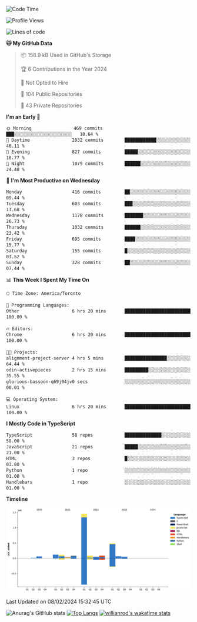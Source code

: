 <!--START_SECTION:waka-->
![Code Time](http://img.shields.io/badge/Code%20Time-1%2C160%20hrs%208%20mins-blue)

![Profile Views](http://img.shields.io/badge/Profile%20Views-7-blue)

![Lines of code](https://img.shields.io/badge/From%20Hello%20World%20I%27ve%20Written-2.6%20million%20lines%20of%20code-blue)

**🐱 My GitHub Data** 

> 📦 158.9 kB Used in GitHub's Storage 
 > 
> 🏆 6 Contributions in the Year 2024
 > 
> 🚫 Not Opted to Hire
 > 
> 📜 104 Public Repositories 
 > 
> 🔑 43 Private Repositories 
 > 
**I'm an Early 🐤** 

```text
🌞 Morning                469 commits         ███░░░░░░░░░░░░░░░░░░░░░░   10.64 % 
🌆 Daytime                2032 commits        ████████████░░░░░░░░░░░░░   46.11 % 
🌃 Evening                827 commits         █████░░░░░░░░░░░░░░░░░░░░   18.77 % 
🌙 Night                  1079 commits        ██████░░░░░░░░░░░░░░░░░░░   24.48 % 
```
📅 **I'm Most Productive on Wednesday** 

```text
Monday                   416 commits         ██░░░░░░░░░░░░░░░░░░░░░░░   09.44 % 
Tuesday                  603 commits         ███░░░░░░░░░░░░░░░░░░░░░░   13.68 % 
Wednesday                1178 commits        ███████░░░░░░░░░░░░░░░░░░   26.73 % 
Thursday                 1032 commits        ██████░░░░░░░░░░░░░░░░░░░   23.42 % 
Friday                   695 commits         ████░░░░░░░░░░░░░░░░░░░░░   15.77 % 
Saturday                 155 commits         █░░░░░░░░░░░░░░░░░░░░░░░░   03.52 % 
Sunday                   328 commits         ██░░░░░░░░░░░░░░░░░░░░░░░   07.44 % 
```


📊 **This Week I Spent My Time On** 

```text
🕑︎ Time Zone: America/Toronto

💬 Programming Languages: 
Other                    6 hrs 20 mins       █████████████████████████   100.00 % 

🔥 Editors: 
Chrome                   6 hrs 20 mins       █████████████████████████   100.00 % 

🐱‍💻 Projects: 
alignment-project-server 4 hrs 5 mins        ████████████████░░░░░░░░░   64.44 % 
odin-activepieces        2 hrs 15 mins       █████████░░░░░░░░░░░░░░░░   35.55 % 
glorious-bassoon-q69j94jv0 secs              ░░░░░░░░░░░░░░░░░░░░░░░░░   00.01 % 

💻 Operating System: 
Linux                    6 hrs 20 mins       █████████████████████████   100.00 % 
```

**I Mostly Code in TypeScript** 

```text
TypeScript               58 repos            ██████████████░░░░░░░░░░░   58.00 % 
JavaScript               21 repos            █████░░░░░░░░░░░░░░░░░░░░   21.00 % 
HTML                     3 repos             █░░░░░░░░░░░░░░░░░░░░░░░░   03.00 % 
Python                   1 repo              ░░░░░░░░░░░░░░░░░░░░░░░░░   01.00 % 
Handlebars               1 repo              ░░░░░░░░░░░░░░░░░░░░░░░░░   01.00 % 
```



**Timeline**

![Lines of Code chart](https://raw.githubusercontent.com/wise-introvert/wise-introvert/master/assets/bar_graph.png)


 Last Updated on 08/02/2024 15:32:45 UTC
<!--END_SECTION:waka-->

![Anurag's GitHub stats](https://github-readme-stats.vercel.app/api?username=wise-introvert&count_private=true&show_icons=true)
[![Top Langs](https://github-readme-stats.vercel.app/api/top-langs/?username=wise-introvert&langs_count=10)](https://github.com/anuraghazra/github-readme-stats)
[![willianrod's wakatime stats](https://github-readme-stats.vercel.app/api/wakatime?username=wiseintrovert)](https://github.com/anuraghazra/github-readme-stats)
